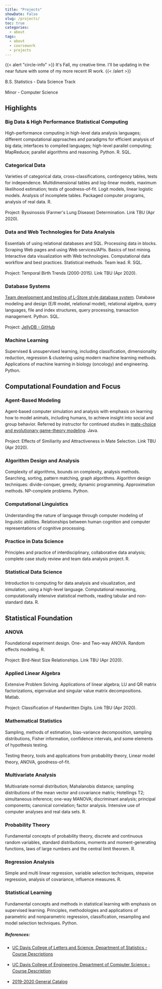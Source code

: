 ```yaml
---
title: "Projects"
showDate: False
slug: /projects/
toc: true
categories: 
  - about
tags: 
  - about
  - coursework
  - projects
---
```


<style>
p {
    line-height:1.5;
}

.prose :where(p):not(:where([class~="not-prose"] *)) {
  margin-top: 0.25em;
  margin-bottom: 0.5em;
}

.max-w-prose {
  max-width: 80ch;
}
</style>



{{< alert "circle-info" >}}
It's Fall, my creative time. I'll be updating in the near future with some of my more recent IR work.
{{< /alert >}}


B.S. Statistics - Data Science Track

Minor - Computer Science 

## Highlights 

### Big Data & High Performance Statistical Computing
High-performance computing in high-level data analysis languages; different computational approaches and paradigms for efficient analysis of big data; interfaces to compiled languages; high-level parallel computing; MapReduce; parallel algorithms and reasoning. Python. R. SQL.

### Categorical Data
Varieties of categorical data, cross-classifications, contingency tables, tests for independence. Multidimensional tables and log-linear models, maximum likelihood estimation; tests of goodness-of-fit. Logit models, linear logistic models. Analysis of incomplete tables. Packaged computer programs, analysis of real data. R.

Project: Byssinossis (Farmer's Lung Disease) Determination. Link TBU (Apr 2020).

### Data and Web Technologies for Data Analysis
Essentials of using relational databases and SQL. Processing data in blocks. Scraping Web pages and using Web services/APIs. Basics of text mining. Interactive data visualization with Web technologies. Computational data workflow and best practices. Statistical methods. Team lead. R. SQL.

Project: Temporal Birth Trends (2000-2015). Link TBU (Apr 2020). 

### Database Systems
[Team development and testing of L-Store style database system](https://expolab.org/ecs165a-winter2020.html#Syllabus). Database modeling and design (E/R model, relational model), relational algebra, query languages, file and index structures, query processing, transaction management. Python. SQL. 

Project: [JellyDB - GitHub](https://github.com/JellyDB)

### Machine Learning 
Supervised & unsupervised learning, including classification, dimensionality reduction, regression & clustering using modern machine learning methods. Applications of machine learning in biology (oncology) and engineering. Python.


## Computational Foundation and Focus

### Agent-Based Modeling
Agent-based computer simulation and analysis with emphasis on learning how to model animals, including humans, to achieve insight into social and group behavior. Referred by instructor for continued studies in [mate-choice and evolutionary game-theory modeling](https://psychology.ucdavis.edu/research/research-labs/agent-based-models-lab-schank). Java. 

Project: Effects of Similiarity and Attractiveness in Mate Selection.  Link TBU (Apr 2020).

### Algorithm Design and Analysis
Complexity of algorithms, bounds on complexity, analysis methods. Searching, sorting, pattern matching, graph algorithms. Algorithm design techniques: divide-conquer, greedy, dynamic programming. Approximation methods. NP-complete problems. Python. 

### Computational Linguistics 
Understanding the nature of language through computer modeling of linguistic abilities. Relationships between human cognition and computer representations of cognitive processing. 

### Practice in Data Science
Principles and practice of interdisciplinary, collaborative data analysis; complete case study review and team data analysis project. R. 

### Statistical Data Science
Introduction to computing for data analysis and visualization, and simulation, using a high-level language. Computational reasoning, computationally intensive statistical methods, reading tabular and non-standard data. R.


## Statistical Foundation 

### ANOVA 
Foundational experiment design. One- and Two-way ANOVA. Random effects modeling. R.

Project: Bird-Nest Size Relationships.  Link TBU (Apr 2020).

### Applied Linear Algebra

Extensive Problem Solving. Applications of linear algebra; LU and QR matrix factorizations, eigenvalue and singular value matrix decompositions. Matlab. 

Project: Classification of Handwritten Digits. Link TBU (Apr 2020).

### Mathematical Statistics
Sampling, methods of estimation, bias-variance decomposition, sampling distributions, Fisher information, confidence intervals, and some elements of hypothesis testing.

Testing theory, tools and applications from probability theory, Linear model theory, ANOVA, goodness-of-fit.

### Multivariate Analysis 
Multivariate normal distribution; Mahalanobis distance; sampling distributions of the mean vector and covariance matrix; Hotellings T2; simultaneous inference; one-way MANOVA; discriminant analysis; principal components; canonical correlation; factor analysis. Intensive use of computer analyses and real data sets. R.

### Probability Theory 
Fundamental concepts of probability theory, discrete and continuous random variables, standard distributions, moments and moment-generating functions, laws of large numbers and the central limit theorem. R.

### Regression Analysis 
Simple and multi linear regression, variable selection techniques, stepwise regression, analysis of covariance, influence measures. R.

### Statistical Learning 
Fundamental concepts and methods in statistical learning with emphasis on supervised learning. Principles, methodologies and applications of parametric and nonparametric regression, classification, resampling and model selection techniques. Python.

#####  References:
- [UC Davis College of Letters and Science, Department of Statistics - Course Descriptions](https://statistics.ucdavis.edu/courses/descriptions-undergrad)
- [UC Davis College of Engineering, Department of Computer Science - Course Description](https://cs.ucdavis.edu/schedules-classes)

- [2019-2020 General Catalog](https://ucdavis.pubs.curricunet.com/Catalog/)
